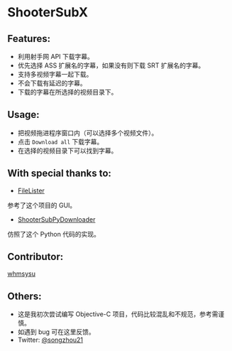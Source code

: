 ShooterSubX
===========
## Features:

- 利用射手网 API 下载字幕。
- 优先选择 ASS 扩展名的字幕，如果没有则下载 SRT 扩展名的字幕。
- 支持多视频字幕一起下载。
- 不会下载有延迟的字幕。
- 下载的字幕在所选择的视频目录下。

## Usage:

- 把视频拖进程序窗口内（可以选择多个视频文件）。
- 点击 `Download all` 下载字幕。
- 在选择的视频目录下可以找到字幕。

## With special thanks to:   

- [FileLister](https://github.com/dwkns/FileLister) 
  
参考了这个项目的 GUI。
- [ShooterSubPyDownloader](https://github.com/magic282/ShooterSubPyDownloader) 
  
仿照了这个 Python 代码的实现。
## Contributor:  
[whmsysu](https://github.com/whmsysu)

## Others: 

- 这是我初次尝试编写 Objective-C 项目，代码比较混乱和不规范，参考需谨慎。
- 如遇到 bug 可在这里反馈。
- Twitter: [@songzhou21](https://twitter.com/songzhou21)
